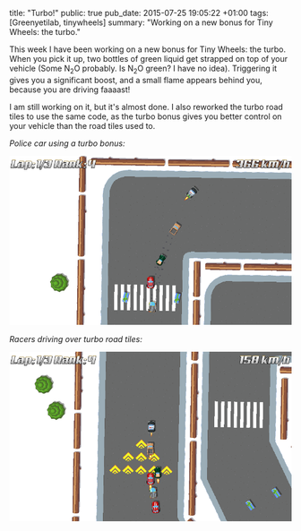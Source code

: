 title: "Turbo!"
public: true
pub_date: 2015-07-25 19:05:22 +01:00
tags: [Greenyetilab, tinywheels]
summary: "Working on a new bonus for Tiny Wheels: the turbo."


This week I have been working on a new bonus for Tiny Wheels: the turbo. When you pick it up, two bottles of green liquid get strapped on top of your vehicle (Some N<sub>2</sub>O probably. Is N<sub>2</sub>O green? I have no idea). Triggering it gives you a significant boost, and a small flame appears behind you, because you are driving faaaast!

I am still working on it, but it's almost done. I also reworked the turbo road tiles to use the same code, as the turbo bonus gives you better control on your vehicle than the road tiles used to.

_Police car using a turbo bonus:_

![Police car using a turbo bonus](police-turbo.png)

_Racers driving over turbo road tiles:_

![Racers driving over turbo road tiles](turbo-road-tiles.png)
